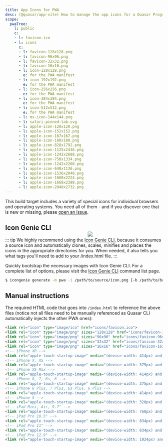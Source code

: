```yaml
---
title: App Icons for PWA
desc: (@quasar/app-vite) How to manage the app icons for a Quasar Progressive Web App.
scope:
  pwaTree:
    l: public
    c:
    - l: favicon.ico
    - l: icons
      c:
      - l: favicon-128x128.png
      - l: favicon-96x96.png
      - l: favicon-32x32.png
      - l: favicon-16x16.png
      - l: icon-128x128.png
        e: for the PWA manifest
      - l: icon-192x192.png
        e: for the PWA manifest
      - l: icon-256x256.png
        e: for the PWA manifest
      - l: icon-384x384.png
        e: for the PWA manifest
      - l: icon-512x512.png
        e: for the PWA manifest
      - l: ms-icon-144x144.png
      - l: safari-pinned-tab.svg
      - l: apple-icon-120x120.png
      - l: apple-icon-152x152.png
      - l: apple-icon-167x167.png
      - l: apple-icon-180x180.png
      - l: apple-icon-828x1792.png
      - l: apple-icon-1125x2436.png
      - l: apple-icon-1242x2688.png
      - l: apple-icon-750x1334.png
      - l: apple-icon-1242x2208.png
      - l: apple-icon-640x1136.png
      - l: apple-icon-1536x2048.png
      - l: apple-icon-1668x2224.png
      - l: apple-icon-1668x2388.png
      - l: apple-icon-2048x2732.png
---
```


This build target includes a variety of special icons for individual browsers and operating systems. You need all of them - and if you discover one that is new or missing, please [open an issue](https://github.com/quasarframework/quasar/issues).

<img src="https://cdn.quasar.dev/img/iconfactory.png" style="float:right;max-width:15%;min-width:240px;padding-top:40px" />

## Icon Genie CLI

::: tip
We highly recommend using the [Icon Genie CLI](/icongenie/introduction), because it consumes a source icon and automatically clones, scales, minifies and places the icons in the appropriate directories for you. When needed, it also tells you what tags you'll need to add to your /index.html file.
:::

Quickly bootstrap the necessary images with Icon Genie CLI. For a complete list of options, please visit the [Icon Genie CLI](/icongenie/command-list) command list page.

```bash
$ icongenie generate -m pwa -i /path/to/source/icon.png [-b /path/to/background.png]
```

## Manual instructions

<DocTree :def="scope.pwaTree" />

The required HTML code that goes into `/index.html` to reference the above files (notice not all files need to be manually referenced as Quasar CLI automatically injects the other PWA ones):

```html
<link rel="icon" type="image/ico" href="icons/favicon.ico">
<link rel="icon" type="image/png" sizes="128x128" href="icons/favicon-128x128.png">
<link rel="icon" type="image/png" sizes="96x96" href="icons/favicon-96x96.png">
<link rel="icon" type="image/png" sizes="32x32" href="icons/favicon-32x32.png">
<link rel="icon" type="image/png" sizes="16x16" href="icons/favicon-16x16.png">
<!-- iPhone XR -->
<link rel="apple-touch-startup-image" media="(device-width: 414px) and (device-height: 896px) and (-webkit-device-pixel-ratio: 2)" href="icons/apple-launch-828x1792.png">
<!-- iPhone X, XS -->
<link rel="apple-touch-startup-image" media="(device-width: 375px) and (device-height: 812px) and (-webkit-device-pixel-ratio: 3)" href="icons/apple-launch-1125x2436.png">
<!-- iPhone XS Max -->
<link rel="apple-touch-startup-image" media="(device-width: 414px) and (device-height: 896px) and (-webkit-device-pixel-ratio: 3)" href="icons/apple-launch-1242x2688.png">
<!-- iPhone 8, 7, 6s, 6 -->
<link rel="apple-touch-startup-image" media="(device-width: 375px) and (device-height: 667px) and (-webkit-device-pixel-ratio: 2)" href="icons/apple-launch-750x1334.png">
<!-- iPhone 8 Plus, 7 Plus, 6s Plus, 6 Plus -->
<link rel="apple-touch-startup-image" media="(device-width: 414px) and (device-height: 736px) and (-webkit-device-pixel-ratio: 3)" href="icons/apple-launch-1242x2208.png">
<!-- iPhone 5 -->
<link rel="apple-touch-startup-image" media="(device-width: 320px) and (device-height: 568px) and (-webkit-device-pixel-ratio: 2)" href="icons/apple-launch-640x1136.png">
<!-- iPad Mini, Air, 9.7" -->
<link rel="apple-touch-startup-image" media="(device-width: 768px) and (device-height: 1024px) and (-webkit-device-pixel-ratio: 2)" href="icons/apple-launch-1536x2048.png">
<!-- iPad Pro 10.5" -->
<link rel="apple-touch-startup-image" media="(device-width: 834px) and (device-height: 1112px) and (-webkit-device-pixel-ratio: 2)" href="icons/apple-launch-1668x2224.png">
<!-- iPad Pro 11" -->
<link rel="apple-touch-startup-image" media="(device-width: 834px) and (device-height: 1194px) and (-webkit-device-pixel-ratio: 2)" href="icons/apple-launch-1668x2388.png">
<!-- iPad Pro 12.9" -->
<link rel="apple-touch-startup-image" media="(device-width: 1024px) and (device-height: 1366px) and (-webkit-device-pixel-ratio: 2)" href="icons/apple-launch-2048x2732.png">
```
